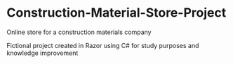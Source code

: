 # Construction-Material-Store-Project
Online store for a construction materials company

Fictional project created in Razor using C# for study purposes and knowledge improvement

